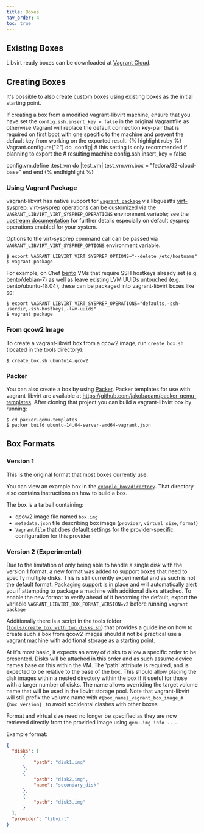 ```yaml
---
title: Boxes
nav_order: 4
toc: true
---
```


## Existing Boxes

Libvirt ready boxes can be downloaded at
[Vagrant Cloud](https://app.vagrantup.com/boxes/search?provider=libvirt).



## Creating Boxes

It's possible to also create custom boxes using existing boxes as the initial
starting point.

<div class="info">
If creating a box from a modified vagrant-libvirt machine, ensure that you have set the
<code class="language-plaintext highlighter-rouge">config.ssh.insert_key = false</code>
in the original Vagrantfile as otherwise Vagrant will replace the default connection
key-pair that is required on first boot with one specific to the machine and prevent
the default key from working on the exported result.
{% highlight ruby %}
Vagrant.configure("2") do |config|
  # this setting is only recommended if planning to export the
  # resulting machine
  config.ssh.insert_key = false

  config.vm.define :test_vm do |test_vm|
    test_vm.vm.box = "fedora/32-cloud-base"
  end
end
{% endhighlight %}
</div>

### Using Vagrant Package

vagrant-libvirt has native support for [`vagrant
package`](https://www.vagrantup.com/docs/cli/package.html) via
libguestfs [virt-sysprep](http://libguestfs.org/virt-sysprep.1.html).
virt-sysprep operations can be customized via the
`VAGRANT_LIBVIRT_VIRT_SYSPREP_OPERATIONS` environment variable; see the
[upstream
documentation](http://libguestfs.org/virt-sysprep.1.html#operations) for
further details especially on default sysprep operations enabled for
your system.

Options to the virt-sysprep command call can be passed via
`VAGRANT_LIBVIRT_VIRT_SYSPREP_OPTIONS` environment variable.

```shell
$ export VAGRANT_LIBVIRT_VIRT_SYSPREP_OPTIONS="--delete /etc/hostname"
$ vagrant package
```

For example, on Chef [bento](https://github.com/chef/bento) VMs that
require SSH hostkeys already set (e.g. bento/debian-7) as well as leave
existing LVM UUIDs untouched (e.g. bento/ubuntu-18.04), these can be
packaged into vagrant-libvirt boxes like so:

```shell
$ export VAGRANT_LIBVIRT_VIRT_SYSPREP_OPERATIONS="defaults,-ssh-userdir,-ssh-hostkeys,-lvm-uuids"
$ vagrant package
```

### From qcow2 Image

To create a vagrant-libvirt box from a qcow2 image, run `create_box.sh`
(located in the tools directory):

```shell
$ create_box.sh ubuntu14.qcow2
```

### Packer

You can also create a box by using [Packer](https://packer.io). Packer
templates for use with vagrant-libvirt are available at
https://github.com/jakobadam/packer-qemu-templates. After cloning that project
you can build a vagrant-libvirt box by running:

```shell
$ cd packer-qemu-templates
$ packer build ubuntu-14.04-server-amd64-vagrant.json
```

## Box Formats

### Version 1

This is the original format that most boxes currently use.

You can view an example box in the
[`example_box/directory`](https://github.com/vagrant-libvirt/vagrant-libvirt/tree/main/example_box).
That directory also contains instructions on how to build a box.

The box is a tarball containing:

* qcow2 image file named `box.img`
* `metadata.json` file describing box image (`provider`, `virtual_size`,
  `format`)
* `Vagrantfile` that does default settings for the provider-specific
  configuration for this provider


### Version 2 (Experimental)

Due to the limitation of only being able to handle a single disk with the version 1 format, a new
format was added to support boxes that need to specify multiple disks. This is still currently
experimental and as such is not the default format. Packaging support is in place and will automatically
alert you if attempting to package a machine with additional disks attached. To enable the new format
to verify ahead of it becoming the default, export the variable `VAGRANT_LIBVIRT_BOX_FORMAT_VERSION=v2`
before running `vagrant package`

Additionally there is a script in the tools folder
([`tools/create_box_with_two_disks.sh`](https://github.com/vagrant-libvirt/vagrant-libvirt/blob/main/tools/create_box_with_two_disks.sh))
that provides a guideline on how to create such a box from qcow2 images should it not be practical use
a vagrant machine with additional storage as a starting point.

At it's most basic, it expects an array of disks to allow a specific order to be presented. Disks
will be attached in this order and as such assume device names base on this within the VM. The
'path' attribute is required, and is expected to be relative to the base of the box. This should
allow placing the disk images within a nested directory within the box if it useful for those
with a larger number of disks. The name allows overriding the target volume name that will be
used in the libvirt storage pool. Note that vagrant-libvirt will still prefix the volume name
with `#{box_name}_vagrant_box_image_#{box_version}_` to avoid accidental clashes with other boxes.

Format and virtual size need no longer be specified as they are now retrieved directly from the
provided image using `qemu-img info ...`.

Example format:
```json
{
  "disks": [
      {
          "path": "disk1.img"
      },
      {
          "path": "disk2.img",
          "name": "secondary_disk"
      },
      {
          "path": "disk3.img"
      }
  ],
  "provider": "libvirt"
}
```
